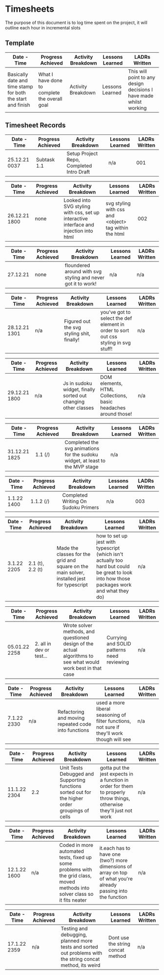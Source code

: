 # Timesheets

The purpose of this document is to log time spent on the project, it will outline each hour in incremental slots

## Template

| Date - Time                                                 | Progress Achieved                             | Activity Breakdown | Lessons Learned | LADRs Written                                                      |
| ----------------------------------------------------------- | --------------------------------------------- | ------------------ | --------------- | ------------------------------------------------------------------ |
| Basically date and time stamp for both the start and finish | What I have done to complete the overall goal | Activity Breakdown | Lessons Learned | This will point to any design decisions I have made whilst working |

## Timesheet Records

| Date - Time   | Progress Achieved | Activity Breakdown                        | Lessons Learned | LADRs Written |
| ------------- | ----------------- | ----------------------------------------- | --------------- | ------------- |
| 25.12.21 0037 | Subtask 1.1       | Setup Project Repo, Completed Intro Draft | n/a             | 001           |

| Date - Time   | Progress Achieved | Activity Breakdown                                                                     | Lessons Learned                                         | LADRs Written |
| ------------- | ----------------- | -------------------------------------------------------------------------------------- | ------------------------------------------------------- | ------------- |
| 26.12.21 1800 | none              | Looked into SVG styling with css, set up interactive interface and injection into html | svg styling with css and \<object\> tag within the html | 002           |

| Date - Time | Progress Achieved | Activity Breakdown                                           | Lessons Learned | LADRs Written |
| ----------- | ----------------- | ------------------------------------------------------------ | --------------- | ------------- |
| 27.12.21    | none              | floundered around with svg styling and never got it to work! | n/a             | n/a           |

| Date - Time   | Progress Achieved | Activity Breakdown                         | Lessons Learned                                                                     | LADRs Written |
| ------------- | ----------------- | ------------------------------------------ | ----------------------------------------------------------------------------------- | ------------- |
| 28.12.21 1301 | n/a               | Figured out the svg styling shit, finally! | you've got to select the def element in order to sort out css styling in svg stuff! | n/a           |

| Date - Time   | Progress Achieved | Activity Breakdown                                             | Lessons Learned                                               | LADRs Written |
| ------------- | ----------------- | -------------------------------------------------------------- | ------------------------------------------------------------- | ------------- |
| 29.12.21 1800 | n/a               | Js in sudoku widget, finally sorted out changing other classes | DOM elements, HTML Collections, basic headaches around those! | n/a           |

| Date - Time   | Progress Achieved | Activity Breakdown                                                            | Lessons Learned | LADRs Written |
| ------------- | ----------------- | ----------------------------------------------------------------------------- | --------------- | ------------- |
| 31.12.21 1825 | 1.1 (/)           | Completed the svg animations for the sudoku widget, at least to the MVP stage | n/a             |

| Date - Time | Progress Achieved | Activity Breakdown                  | Lessons Learned | LADRs Written |
| ----------- | ----------------- | ----------------------------------- | --------------- | ------------- |
| 1.1.22 1400 | 1.1.2 (/)         | Completed Writing On Sudoku Primers | n/a             | 003           |

| Date - Time | Progress Achieved | Activity Breakdown                                                                         | Lessons Learned                                                                                                                             | LADRs Written |
| ----------- | ----------------- | ------------------------------------------------------------------------------------------ | ------------------------------------------------------------------------------------------------------------------------------------------- | ------------- |
| 3.1.22 2205 | 2.1 (t), 2.2 (t)  | Made the classes for the grid and square on the main solver, installed jest for typescript | how to set up jest with typescript (which isn't actually too hard but could be great to look into how those packages work and what they do) | n/a           |

| Date - Time   | Progress Achieved        | Activity Breakdown                                                                                            | Lessons Learned                            | LADRs Written |
| ------------- | ------------------------ | ------------------------------------------------------------------------------------------------------------- | ------------------------------------------ | ------------- |
| 05.01.22 2258 | 2. all in dev or test... | Wrote solver methods, and questioned design of the actual algorithms to see what would work best in that case | Currying and SOLID patterns need reviewing | n/a           |

| Date - Time | Progress Achieved | Activity Breakdown                                  | Lessons Learned                                                                             | LADRs Written |
| ----------- | ----------------- | --------------------------------------------------- | ------------------------------------------------------------------------------------------- | ------------- |
| 7.1.22 2330 | n/a               | Refactoring and moving repeated code into functions | used a more liberal seasoning of filter functions, not sure if they'll work though will see | n/a           |

| Date - Time  | Progress Achieved | Activity Breakdown                                                                              | Lessons Learned                                                                                                      | LADRs Written |
| ------------ | ----------------- | ----------------------------------------------------------------------------------------------- | -------------------------------------------------------------------------------------------------------------------- | ------------- |
| 11.1.22 2304 | 2.2               | Unit Tests Debugged and Supporting functions sorted out for the higher order groupings of cells | gotta put the jest expects in a function in order for them to properly throw things, otherwise they'll just not work | n/a           |

| Date - Time  | Progress Achieved | Activity Breakdown                                                                                                           | Lessons Learned                                                                                                 | LADRs Written |
| ------------ | ----------------- | ---------------------------------------------------------------------------------------------------------------------------- | --------------------------------------------------------------------------------------------------------------- | ------------- |
| 12.1.22 1600 | n/a               | Coded in more automated tests, fixed up some problems with the grid class, moved methods into solver class so it fits neater | it.each has to have one (two?) more dimensions of array on top of what you're already passing into the function | n/a           |

| Date - Time  | Progress Achieved | Activity Breakdown                                                                                         | Lessons Learned                   | LADRs Written |
| ------------ | ----------------- | ---------------------------------------------------------------------------------------------------------- | --------------------------------- | ------------- |
| 17.1.22 2359 | n/a               | Testing and debugging, planned more tests and sorted out problems with the string concat method, its weird | Dont use the string concat method | n/a           |
